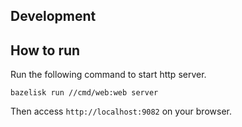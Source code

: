 ## Development

## How to run

Run the following command to start http server.

```
bazelisk run //cmd/web:web server
```

Then access `http://localhost:9082` on your browser.
